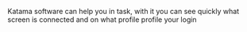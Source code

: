 Katama software can help you in task, with it you can see quickly what screen is connected and on what profile profile your login
